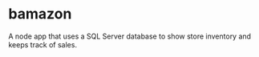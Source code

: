 # bamazon
A node app that uses a SQL Server database to show store inventory and keeps track of sales. 
